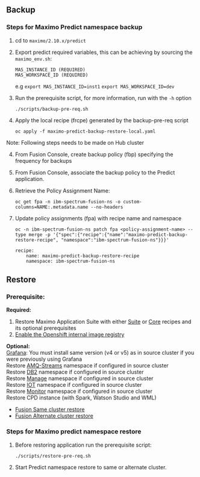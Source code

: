 Backup
----

### Steps for Maximo Predict namespace backup

1. cd to `maximo/2.10.x/predict`
2. Export predict required variables, this can be achieving by sourcing the `maximo_env.sh`:
    ```
    MAS_INSTANCE_ID (REQUIRED)
    MAS_WORKSPACE_ID (REQUIRED)
    ```

    e.g
    `export MAS_INSTANCE_ID=inst1`
    `export MAS_WORKSPACE_ID=dev`


2. Run the prerequisite script, for more information, run with the `-h` option

    `./scripts/backup-pre-req.sh`

3. Apply the local recipe (frcpe) generated by the backup-pre-req script

    `oc apply -f maximo-predict-backup-restore-local.yaml`

Note: Following steps needs to be made on Hub cluster

4. From Fusion Console, create backup policy (fbp) specifying the frequency for backups
5. From Fusion Console, associate the backup policy to the Predict application. 
6. Retrieve the Policy Assignment Name:

    `oc get fpa -n ibm-spectrum-fusion-ns -o custom-columns=NAME:.metadata.name --no-headers`
7. Update policy assignments (fpa) with recipe name and namespace

    `oc -n ibm-spectrum-fusion-ns patch fpa <policy-assignment-name> --type merge -p '{"spec":{"recipe":{"name":"maximo-predict-backup-restore-recipe", "namespace":"ibm-spectrum-fusion-ns"}}}'`
    ```
    recipe:
        name: maximo-predict-backup-restore-recipe
        namespace: ibm-spectrum-fusion-ns
    ```

Restore
----
### Prerequisite: 
**Required:** <br>
1. Restore Maximo Application Suite with either [Suite](../suite/README.md) or [Core](../core/README.md) recipes and its optional prerequisites <br>
2. [Enable the Openshift internal image registry](https://www.ibm.com/docs/en/masv-and-l/continuous-delivery?topic=installing-enabling-openshift-internal-image-registry)

**Optional:** <br>
[Grafana](https://ibm-mas.github.io/ansible-devops/roles/grafana/): You must install same version (v4 or v5) as in source cluster if you were previously using Grafana <br>
Restore [AMQ-Streams](../amq-streams/README.md) namespace if configured in source cluster <br>
Restore [DB2](../db2u/README.md) namespace if configured in source cluster <br>
Restore [Manage](../manage/README.md) namespace if configured in source cluster <br>
Restore [IOT](../iot/README.md) namespace if configured in source cluster <br>
Restore [Monitor](../monitor/README.md) namespace if configured in source cluster <br>
Restore CPD instance (with Spark, Watson Studio and WML)
  - [Fusion Same cluster restore](https://www.ibm.com/docs/en/cloud-paks/cp-data/5.0.x?topic=fusion-restoring-online-backup-same-cluster)
  - [Fusion Alternate cluster restore](https://www.ibm.com/docs/en/cloud-paks/cp-data/5.0.x?topic=fusion-recovering-cloud-pak-data)

### Steps for Maximo predict namespace restore
1. Before restoring application run the prerequisite script:

    `./scripts/restore-pre-req.sh`
2. Start Predict namespace restore to same or alternate cluster.

